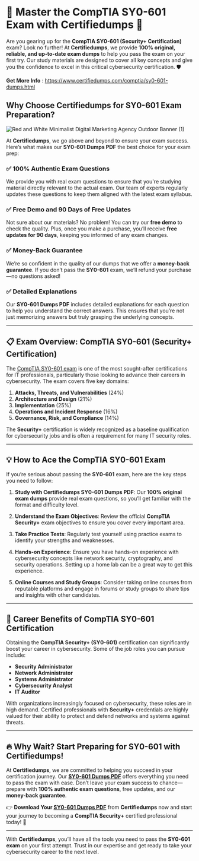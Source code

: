 # 🚀 Master the CompTIA SY0-601 Exam with Certifiedumps 🚀

Are you gearing up for the **CompTIA SY0-601 (Security+ Certification)** exam? Look no further! At **Certifiedumps**, we provide **100% original, reliable, and up-to-date exam dumps** to help you pass the exam on your first try. Our study materials are designed to cover all key concepts and give you the confidence to excel in this critical cybersecurity certification. 🛡️

 **Get More Info** : https://www.certifiedumps.com/comptia/sy0-601-dumps.html

## Why Choose Certifiedumps for SY0-601 Exam Preparation?

![Red and White Minimalist Digital Marketing Agency Outdoor Banner (1)](https://github.com/user-attachments/assets/ab00be65-0472-42a1-8d1d-dba9593939de)


At **Certifiedumps**, we go above and beyond to ensure your exam success. Here’s what makes our **SY0-601 Dumps PDF** the best choice for your exam prep:

### ✅ **100% Authentic Exam Questions**
We provide you with real exam questions to ensure that you're studying material directly relevant to the actual exam. Our team of experts regularly updates these questions to keep them aligned with the latest exam syllabus.

### ✅ **Free Demo and 90 Days of Free Updates**
Not sure about our materials? No problem! You can try our **free demo** to check the quality. Plus, once you make a purchase, you’ll receive **free updates for 90 days**, keeping you informed of any exam changes.

### ✅ **Money-Back Guarantee**
We’re so confident in the quality of our dumps that we offer a **money-back guarantee**. If you don’t pass the **SY0-601** exam, we’ll refund your purchase—no questions asked!

### ✅ **Detailed Explanations**
Our **SY0-601 Dumps PDF** includes detailed explanations for each question to help you understand the correct answers. This ensures that you’re not just memorizing answers but truly grasping the underlying concepts.

---

## 📋 Exam Overview: CompTIA SY0-601 (Security+ Certification)

The [CompTIA SY0-601 exam](https://www.certifiedumps.com/comptia/sy0-601-dumps.html) is one of the most sought-after certifications for IT professionals, particularly those looking to advance their careers in cybersecurity. The exam covers five key domains:

1. **Attacks, Threats, and Vulnerabilities** (24%)
2. **Architecture and Design** (21%)
3. **Implementation** (25%)
4. **Operations and Incident Response** (16%)
5. **Governance, Risk, and Compliance** (14%)

The **Security+** certification is widely recognized as a baseline qualification for cybersecurity jobs and is often a requirement for many IT security roles.

---

## 💡 How to Ace the CompTIA SY0-601 Exam

If you’re serious about passing the **SY0-601** exam, here are the key steps you need to follow:

1. **Study with Certifiedumps SY0-601 Dumps PDF**: Our **100% original exam dumps** provide real exam questions, so you’ll get familiar with the format and difficulty level.
   
2. **Understand the Exam Objectives**: Review the official **CompTIA Security+** exam objectives to ensure you cover every important area.

3. **Take Practice Tests**: Regularly test yourself using practice exams to identify your strengths and weaknesses.

4. **Hands-on Experience**: Ensure you have hands-on experience with cybersecurity concepts like network security, cryptography, and security operations. Setting up a home lab can be a great way to get this experience.

5. **Online Courses and Study Groups**: Consider taking online courses from reputable platforms and engage in forums or study groups to share tips and insights with other candidates.

---

## 💼 Career Benefits of CompTIA SY0-601 Certification

Obtaining the **CompTIA Security+ (SY0-601)** certification can significantly boost your career in cybersecurity. Some of the job roles you can pursue include:

- **Security Administrator**
- **Network Administrator**
- **Systems Administrator**
- **Cybersecurity Analyst**
- **IT Auditor**

With organizations increasingly focused on cybersecurity, these roles are in high demand. Certified professionals with **Security+** credentials are highly valued for their ability to protect and defend networks and systems against threats.

---

## 🔥 Why Wait? Start Preparing for SY0-601 with Certifiedumps!

At **Certifiedumps**, we are committed to helping you succeed in your certification journey. Our **[SY0-601 Dumps PDF](https://www.certifiedumps.com/comptia/sy0-601-dumps.html)** offers everything you need to pass the exam with ease. Don’t leave your exam success to chance—prepare with **100% authentic exam questions**, free updates, and our **money-back guarantee**.

👉 **Download Your [SY0-601 Dumps PDF](https://www.certifiedumps.com/comptia/sy0-601-dumps.html)** from **Certifiedumps** now and start your journey to becoming a **CompTIA Security+** certified professional today! 💯

---

With **Certifiedumps**, you’ll have all the tools you need to pass the **SY0-601 exam** on your first attempt. Trust in our expertise and get ready to take your cybersecurity career to the next level.
